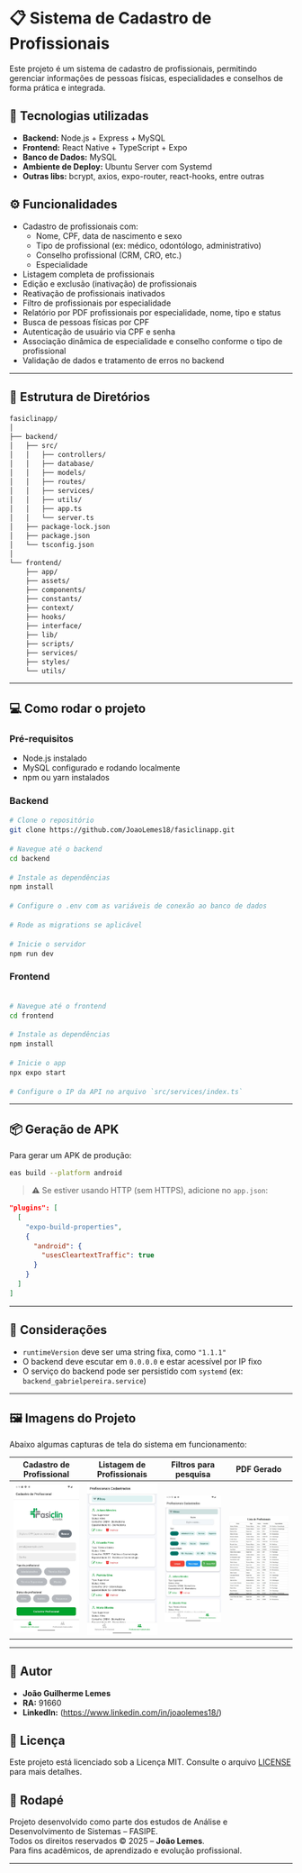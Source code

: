# 📋 Sistema de Cadastro de Profissionais

Este projeto é um sistema de cadastro de profissionais, permitindo gerenciar informações de pessoas físicas, especialidades e conselhos de forma prática e integrada.

## 🚀 Tecnologias utilizadas

- **Backend:** Node.js + Express + MySQL  
- **Frontend:** React Native + TypeScript + Expo  
- **Banco de Dados:** MySQL
- **Ambiente de Deploy:** Ubuntu Server com Systemd
- **Outras libs:** bcrypt, axios, expo-router, react-hooks, entre outras

## ⚙️ Funcionalidades

- Cadastro de profissionais com:
  - Nome, CPF, data de nascimento e sexo
  - Tipo de profissional (ex: médico, odontólogo, administrativo)
  - Conselho profissional (CRM, CRO, etc.)
  - Especialidade
- Listagem completa de profissionais
- Edição e exclusão (inativação) de profissionais
- Reativação de profissionais inativados
- Filtro de profissionais por especialidade
- Relatório por PDF profissionais por especialidade, nome, tipo e status
- Busca de pessoas físicas por CPF
- Autenticação de usuário via CPF e senha 
- Associação dinâmica de especialidade e conselho conforme o tipo de profissional
- Validação de dados e tratamento de erros no backend

---


## 🧱 Estrutura de Diretórios

```
fasiclinapp/
│
├── backend/
│   ├── src/
│   │   ├── controllers/
│   │   ├── database/
│   │   ├── models/
│   │   ├── routes/
│   │   ├── services/
│   │   ├── utils/
│   │   ├── app.ts
│   │   └── server.ts
│   ├── package-lock.json
│   ├── package.json
│   └── tsconfig.json
│
└── frontend/
    ├── app/
    ├── assets/
    ├── components/
    ├── constants/
    ├── context/
    ├── hooks/
    ├── interface/
    ├── lib/
    ├── scripts/
    ├── services/
    ├── styles/
    └── utils/

```

---

## 💻 Como rodar o projeto

### Pré-requisitos

- Node.js instalado
- MySQL configurado e rodando localmente
- npm ou yarn instalados


### Backend

```bash
# Clone o repositório
git clone https://github.com/JoaoLemes18/fasiclinapp.git

# Navegue até o backend
cd backend

# Instale as dependências
npm install

# Configure o .env com as variáveis de conexão ao banco de dados

# Rode as migrations se aplicável

# Inicie o servidor
npm run dev

```
### Frontend

```bash

# Navegue até o frontend
cd frontend

# Instale as dependências
npm install

# Inicie o app
npx expo start

# Configure o IP da API no arquivo `src/services/index.ts`

```
---
## 📦 Geração de APK

Para gerar um APK de produção:

```bash
eas build --platform android
```

> ⚠️ Se estiver usando HTTP (sem HTTPS), adicione no `app.json`:

```json
"plugins": [
  [
    "expo-build-properties",
    {
      "android": {
        "usesCleartextTraffic": true
      }
    }
  ]
]
```
---

## 🧠 Considerações

- `runtimeVersion` deve ser uma string fixa, como `"1.1.1"`
- O backend deve escutar em `0.0.0.0` e estar acessível por IP fixo
- O serviço do backend pode ser persistido com `systemd` (ex: `backend_gabrielpereira.service`)

---

## 🖼️ Imagens do Projeto

Abaixo algumas capturas de tela do sistema em funcionamento:

| Cadastro de Profissional | Listagem de Profissionais | Filtros para pesquisa | PDF Gerado |
|---------------------------|----------------------------|-------------------------|------------|
| ![Cadastro de Profissional](./screenshots/app1.jpg) | ![Listagem de Profissionais](./screenshots/app2.jpg) | ![Cards de Profissionais](./screenshots/app3.jpg) | ![PDF Gerado](./screenshots/app4.jpg) |


---


## 👤 Autor

- **João Guilherme Lemes**
- **RA:** 91660
- **LinkedIn:** (https://www.linkedin.com/in/joaolemes18/) 


## 📄 Licença

Este projeto está licenciado sob a Licença MIT. Consulte o arquivo [LICENSE](LICENSE) para mais detalhes.



## 📌 Rodapé

Projeto desenvolvido como parte dos estudos de Análise e Desenvolvimento de Sistemas – FASIPE.  
Todos os direitos reservados © 2025 – **João Lemes**.  
Para fins acadêmicos, de aprendizado e evolução profissional.

---
